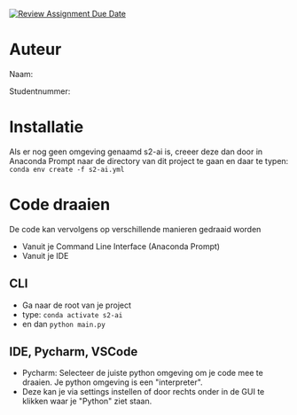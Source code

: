 [![Review Assignment Due Date](https://classroom.github.com/assets/deadline-readme-button-24ddc0f5d75046c5622901739e7c5dd533143b0c8e959d652212380cedb1ea36.svg)](https://classroom.github.com/a/m-wqxvhW)
# Auteur
Naam:

Studentnummer:

# Installatie
Als er nog geen omgeving genaamd s2-ai is, creeer deze dan door in Anaconda Prompt naar de directory van dit project te 
gaan en daar te typen: ```conda env create -f s2-ai.yml```

# Code draaien
De code kan vervolgens op verschillende manieren gedraaid worden
- Vanuit je Command Line Interface (Anaconda Prompt)
- Vanuit je IDE

## CLI
- Ga naar de root van je project
- type: ```conda activate s2-ai```
- en dan ```python main.py```

## IDE, Pycharm, VSCode
- Pycharm: Selecteer de juiste python omgeving om je code mee te draaien. Je python omgeving is een "interpreter". 
- Deze kan je via settings instellen of door rechts onder in de GUI te klikken waar je "Python" ziet staan.